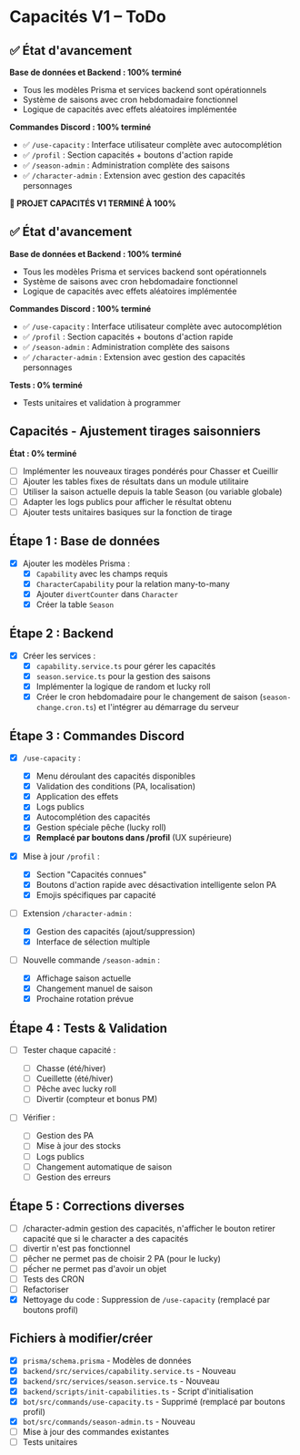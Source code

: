 # Capacités V1 – ToDo

## ✅ État d'avancement

**Base de données et Backend : 100% terminé**

- Tous les modèles Prisma et services backend sont opérationnels
- Système de saisons avec cron hebdomadaire fonctionnel
- Logique de capacités avec effets aléatoires implémentée

**Commandes Discord : 100% terminé**

- ✅ `/use-capacity` : Interface utilisateur complète avec autocomplétion
- ✅ `/profil` : Section capacités + boutons d'action rapide
- ✅ `/season-admin` : Administration complète des saisons
- ✅ `/character-admin` : Extension avec gestion des capacités personnages

**🎉 PROJET CAPACITÉS V1 TERMINÉ À 100%**

## ✅ État d'avancement

**Base de données et Backend : 100% terminé**

- Tous les modèles Prisma et services backend sont opérationnels
- Système de saisons avec cron hebdomadaire fonctionnel
- Logique de capacités avec effets aléatoires implémentée

**Commandes Discord : 100% terminé**

- ✅ `/use-capacity` : Interface utilisateur complète avec autocomplétion
- ✅ `/profil` : Section capacités + boutons d'action rapide
- ✅ `/season-admin` : Administration complète des saisons
- ✅ `/character-admin` : Extension avec gestion des capacités personnages

**Tests : 0% terminé**

- Tests unitaires et validation à programmer

## Capacités - Ajustement tirages saisonniers

**État : 0% terminé**

- [ ] Implémenter les nouveaux tirages pondérés pour Chasser et Cueillir
- [ ] Ajouter les tables fixes de résultats dans un module utilitaire
- [ ] Utiliser la saison actuelle depuis la table Season (ou variable globale)
- [ ] Adapter les logs publics pour afficher le résultat obtenu
- [ ] Ajouter tests unitaires basiques sur la fonction de tirage

## Étape 1 : Base de données

- [x] Ajouter les modèles Prisma :
  - [x] `Capability` avec les champs requis
  - [x] `CharacterCapability` pour la relation many-to-many
  - [x] Ajouter `divertCounter` dans `Character`
  - [x] Créer la table `Season`

## Étape 2 : Backend

- [x] Créer les services :
  - [x] `capability.service.ts` pour gérer les capacités
  - [x] `season.service.ts` pour la gestion des saisons
  - [x] Implémenter la logique de random et lucky roll
  - [x] Créer le cron hebdomadaire pour le changement de saison (`season-change.cron.ts`) et l'intégrer au démarrage du serveur

## Étape 3 : Commandes Discord

- [x] `/use-capacity` :

  - [x] Menu déroulant des capacités disponibles
  - [x] Validation des conditions (PA, localisation)
  - [x] Application des effets
  - [x] Logs publics
  - [x] Autocomplétion des capacités
  - [x] Gestion spéciale pêche (lucky roll)
  - [x] **Remplacé par boutons dans /profil** (UX supérieure)

- [x] Mise à jour `/profil` :

  - [x] Section "Capacités connues"
  - [x] Boutons d'action rapide avec désactivation intelligente selon PA
  - [x] Emojis spécifiques par capacité

- [ ] Extension `/character-admin` :

  - [x] Gestion des capacités (ajout/suppression)
  - [x] Interface de sélection multiple

- [ ] Nouvelle commande `/season-admin` :
  - [x] Affichage saison actuelle
  - [x] Changement manuel de saison
  - [x] Prochaine rotation prévue

## Étape 4 : Tests & Validation

- [ ] Tester chaque capacité :

  - [ ] Chasse (été/hiver)
  - [ ] Cueillette (été/hiver)
  - [ ] Pêche avec lucky roll
  - [ ] Divertir (compteur et bonus PM)

- [ ] Vérifier :
  - [ ] Gestion des PA
  - [ ] Mise à jour des stocks
  - [ ] Logs publics
  - [ ] Changement automatique de saison
  - [ ] Gestion des erreurs

## Étape 5 : Corrections diverses

- [ ] /character-admin gestion des capacités, n'afficher le bouton retirer capacité que si le character a des capacités
- [ ] divertir n'est pas fonctionnel
- [ ] pêcher ne permet pas de choisir 2 PA (pour le lucky)
- [ ] pếcher ne permet pas d'avoir un objet
- [ ] Tests des CRON
- [ ] Refactoriser
- [x] Nettoyage du code : Suppression de `/use-capacity` (remplacé par boutons profil)

## Fichiers à modifier/créer

- [x] `prisma/schema.prisma` - Modèles de données
- [x] `backend/src/services/capability.service.ts` - Nouveau
- [x] `backend/src/services/season.service.ts` - Nouveau
- [x] `backend/scripts/init-capabilities.ts` - Script d'initialisation
- [x] `bot/src/commands/use-capacity.ts` - Supprimé (remplacé par boutons profil)
- [x] `bot/src/commands/season-admin.ts` - Nouveau
- [ ] Mise à jour des commandes existantes
- [ ] Tests unitaires
